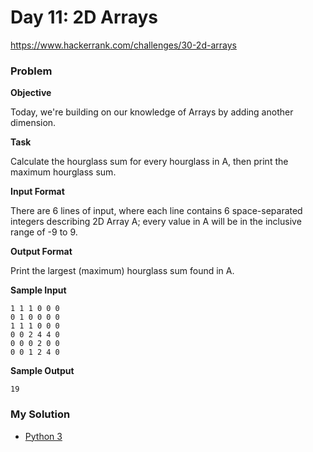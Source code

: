 # Day 11: 2D Arrays

https://www.hackerrank.com/challenges/30-2d-arrays

### Problem

**Objective**  

Today, we're building on our knowledge of Arrays by adding another dimension. 

**Task**

Calculate the hourglass sum for every hourglass in A, then print the maximum hourglass sum.

**Input Format**

There are 6 lines of input, where each line contains 6 space-separated integers describing 2D Array A; every value in A will be in the inclusive range of -9 to 9.

**Output Format**

Print the largest (maximum) hourglass sum found in A.

**Sample Input**

```
1 1 1 0 0 0
0 1 0 0 0 0
1 1 1 0 0 0
0 0 2 4 4 0
0 0 0 2 0 0
0 0 1 2 4 0
```

**Sample Output**

```
19
```

### My Solution

- [Python 3](python3.py)